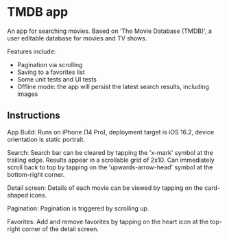 # TMDB app

An app for searching movies. Based on 'The Movie Database (TMDB)', a user editable database for movies and TV shows.

Features include:
- Pagination via scrolling
- Saving to a favorites list
- Some unit tests and UI tests
- Offline mode: the app will persist the latest search results, including images


## Instructions

App Build:
Runs on iPhone (14 Pro), deployment target is iOS 16.2, device orientation is static portrait.

Search:
Search bar can be cleared by tapping the 'x-mark' symbol at the trailing edge.
Results appear in a scrollable grid of 2x10. 
Can immediately scroll back to top by tapping on the 'upwards-arrow-head' symbol at the bottom-right corner. 

Detail screen:
Details of each movie can be viewed by tapping on the card-shaped icons.

Pagination:
Pagination is triggered by scrolling up.

Favorites:
Add and remove favorites by tapping on the heart icon at the top-right corner of the detail screen.


